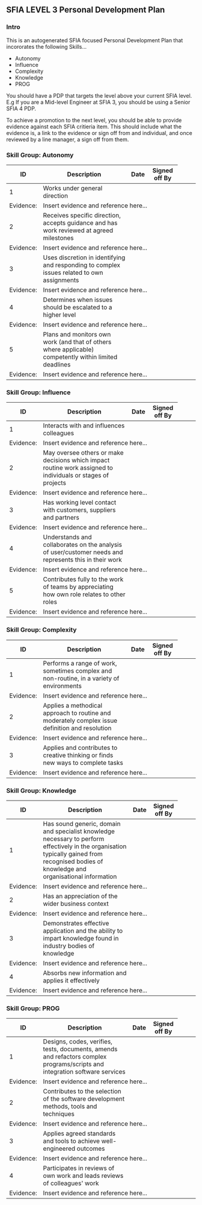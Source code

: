 ## SFIA LEVEL 3 Personal Development Plan

### Intro

This is an autogenerated SFIA focused Personal Development Plan that incororates the following Skills...

* Autonomy
* Influence
* Complexity
* Knowledge
* PROG


You should have a PDP that targets the level above your current SFIA level. E.g If you are a Mid-level Engineer at SFIA 3, you should be using a Senior SFIA 4 PDP. 

To achieve a promotion to the next level, you should be able to provide evidence against each SFIA critieria item. This should include what the evidence is, a link to the evidence or sign off from and individual, and once reviewed by a line manager, a sign off from them. 



  
  
### Skill Group: Autonomy  
  
| ID  | Description  | Date  | Signed off By  |  
|---|---|---|---|  
| 1 | Works under general direction | | |  
| Evidence: <td colspan=3> Insert evidence and reference here... |  
| 2 | Receives specific direction, accepts guidance and has work reviewed at agreed milestones | | |  
| Evidence: <td colspan=3> Insert evidence and reference here... |  
| 3 | Uses discretion in identifying and responding to complex issues related to own assignments | | |  
| Evidence: <td colspan=3> Insert evidence and reference here... |  
| 4 | Determines when issues should be escalated to a higher level | | |  
| Evidence: <td colspan=3> Insert evidence and reference here... |  
| 5 | Plans and monitors own work (and that of others where applicable) competently within limited deadlines | | |  
| Evidence: <td colspan=3> Insert evidence and reference here... |  
  
  
  
  
### Skill Group: Influence  
  
| ID  | Description  | Date  | Signed off By  |  
|---|---|---|---|  
| 1 | Interacts with and influences colleagues | | |  
| Evidence: <td colspan=3> Insert evidence and reference here... |  
| 2 | May oversee others or make decisions which impact routine work assigned to individuals or stages of projects | | |  
| Evidence: <td colspan=3> Insert evidence and reference here... |  
| 3 | Has working level contact with customers, suppliers and partners | | |  
| Evidence: <td colspan=3> Insert evidence and reference here... |  
| 4 | Understands and collaborates on the analysis of user/customer needs and represents this in their work | | |  
| Evidence: <td colspan=3> Insert evidence and reference here... |  
| 5 | Contributes fully to the work of teams by appreciating how own role relates to other roles | | |  
| Evidence: <td colspan=3> Insert evidence and reference here... |  
  
  
  
  
### Skill Group: Complexity  
  
| ID  | Description  | Date  | Signed off By  |  
|---|---|---|---|  
| 1 | Performs a range of work, sometimes complex and non-routine, in a variety of environments | | |  
| Evidence: <td colspan=3> Insert evidence and reference here... |  
| 2 | Applies a methodical approach to routine and moderately complex issue definition and resolution | | |  
| Evidence: <td colspan=3> Insert evidence and reference here... |  
| 3 | Applies and contributes to creative thinking or finds new ways to complete tasks | | |  
| Evidence: <td colspan=3> Insert evidence and reference here... |  
  
  
  
  
### Skill Group: Knowledge  
  
| ID  | Description  | Date  | Signed off By  |  
|---|---|---|---|  
| 1 | Has sound generic, domain and specialist knowledge necessary to perform effectively in the organisation typically gained from recognised bodies of knowledge and organisational information | | |  
| Evidence: <td colspan=3> Insert evidence and reference here... |  
| 2 | Has an appreciation of the wider business context | | |  
| Evidence: <td colspan=3> Insert evidence and reference here... |  
| 3 | Demonstrates effective application and the ability to impart knowledge found in industry bodies of knowledge | | |  
| Evidence: <td colspan=3> Insert evidence and reference here... |  
| 4 | Absorbs new information and applies it effectively | | |  
| Evidence: <td colspan=3> Insert evidence and reference here... |  
  
  
  
  
### Skill Group: PROG  
  
| ID  | Description  | Date  | Signed off By  |  
|---|---|---|---|  
| 1 | Designs, codes, verifies, tests, documents, amends and refactors complex programs/scripts and integration software services | | |  
| Evidence: <td colspan=3> Insert evidence and reference here... |  
| 2 | Contributes to the selection of the software development methods, tools and techniques | | |  
| Evidence: <td colspan=3> Insert evidence and reference here... |  
| 3 | Applies agreed standards and tools to achieve well-engineered outcomes | | |  
| Evidence: <td colspan=3> Insert evidence and reference here... |  
| 4 | Participates in reviews of own work and leads reviews of colleagues' work | | |  
| Evidence: <td colspan=3> Insert evidence and reference here... |  
  
  


